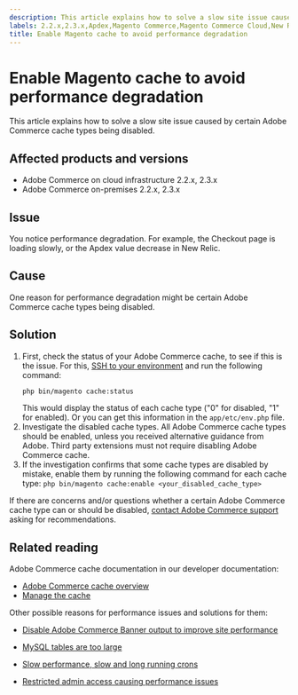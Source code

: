 ```yaml
---
description: This article explains how to solve a slow site issue caused by certain Adobe Commerce cache types being disabled.
labels: 2.2.x,2.3.x,Apdex,Magento Commerce,Magento Commerce Cloud,New Relic,cache,how to,slow performance,troubleshooting,Adobe Commerce,cloud infrastructure,on-premises
title: Enable Magento cache to avoid performance degradation
---
```


# Enable Magento cache to avoid performance degradation

This article explains how to solve a slow site issue caused by certain Adobe Commerce cache types being disabled.

## Affected products and versions

* Adobe Commerce on cloud infrastructure 2.2.x, 2.3.x
* Adobe Commerce on-premises 2.2.x, 2.3.x

## Issue

You notice performance degradation. For example, the Checkout page is loading slowly, or the Apdex value decrease in New Relic.

## Cause

One reason for performance degradation might be certain Adobe Commerce cache types being disabled.

## Solution

1. First, check the status of your Adobe Commerce cache, to see if this is the issue. For this, [SSH to your environment](https://devdocs.magento.com/cloud/env/environments-ssh.html#ssh) and run the following command:
    ```bash
    php bin/magento cache:status
    ```
    This would display the status of each cache type ("0" for disabled, "1" for enabled). Or you can get this information in the `app/etc/env.php` file.
1. Investigate the disabled cache types. All Adobe Commerce cache types should be enabled, unless you received alternative guidance from Adobe. Third party extensions must not require disabling Adobe Commerce cache.
1. If the investigation confirms that some cache types are disabled by mistake, enable them by running the following command for each cache type: `php bin/magento cache:enable <your_disabled_cache_type>`

If there are concerns and/or questions whether a certain Adobe Commerce cache type can or should be disabled, [contact Adobe Commerce support](https://support.magento.com/hc/en-us/articles/360019088251-Submit-a-support-ticket) asking for recommendations.

## Related reading

Adobe Commerce cache documentation in our developer documentation:

* [Adobe Commerce cache overview](https://devdocs.magento.com/guides/v2.3/frontend-dev-guide/cache_for_frontdevs.html)     
* [Manage the cache](https://devdocs.magento.com/guides/v2.3/config-guide/cli/config-cli-subcommands-cache.html)     

Other possible reasons for performance issues and solutions for them:

<ul><li>
<p title="Disable Adobe Commerce Banner output to improve site performance    "><a href="https://support.magento.com/hc/en-us/articles/360035285852">Disable Adobe Commerce Banner output to improve site performance</a></p>
</li><li>
<p title="MySQL tables are too large"><a href="https://support.magento.com/hc/en-us/articles/360038862691">MySQL tables are too large</a></p>
</li><li>
<p title="Slow performance, slow and long running crons"><a href="https://support.magento.com/hc/en-us/articles/360034631192">Slow performance, slow and long running crons</a></p>
</li><li>
<p title="Restricted admin access causing performance issues"><a href="https://support.magento.com/hc/en-us/articles/360036323211">Restricted admin access causing performance issues</a></p>
</li></ul>